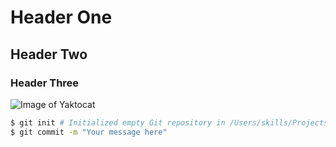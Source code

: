 # Header One
## Header Two
### Header Three


![Image of Yaktocat](https://octodex.github.com/images/yaktocat.png)


```bash
$ git init # Initialized empty Git repository in /Users/skills/Projects/recipe-repository/.git/
$ git commit -m "Your message here"
```
